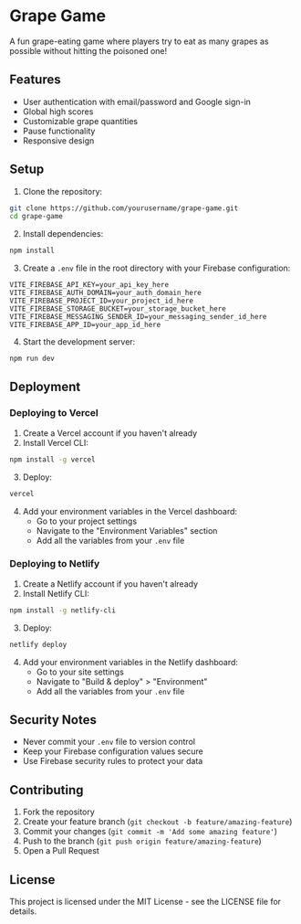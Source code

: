 # Grape Game

A fun grape-eating game where players try to eat as many grapes as possible without hitting the poisoned one!

## Features

- User authentication with email/password and Google sign-in
- Global high scores
- Customizable grape quantities
- Pause functionality
- Responsive design

## Setup

1. Clone the repository:
```bash
git clone https://github.com/yourusername/grape-game.git
cd grape-game
```

2. Install dependencies:
```bash
npm install
```

3. Create a `.env` file in the root directory with your Firebase configuration:
```env
VITE_FIREBASE_API_KEY=your_api_key_here
VITE_FIREBASE_AUTH_DOMAIN=your_auth_domain_here
VITE_FIREBASE_PROJECT_ID=your_project_id_here
VITE_FIREBASE_STORAGE_BUCKET=your_storage_bucket_here
VITE_FIREBASE_MESSAGING_SENDER_ID=your_messaging_sender_id_here
VITE_FIREBASE_APP_ID=your_app_id_here
```

4. Start the development server:
```bash
npm run dev
```

## Deployment

### Deploying to Vercel

1. Create a Vercel account if you haven't already
2. Install Vercel CLI:
```bash
npm install -g vercel
```

3. Deploy:
```bash
vercel
```

4. Add your environment variables in the Vercel dashboard:
   - Go to your project settings
   - Navigate to the "Environment Variables" section
   - Add all the variables from your `.env` file

### Deploying to Netlify

1. Create a Netlify account if you haven't already
2. Install Netlify CLI:
```bash
npm install -g netlify-cli
```

3. Deploy:
```bash
netlify deploy
```

4. Add your environment variables in the Netlify dashboard:
   - Go to your site settings
   - Navigate to "Build & deploy" > "Environment"
   - Add all the variables from your `.env` file

## Security Notes

- Never commit your `.env` file to version control
- Keep your Firebase configuration values secure
- Use Firebase security rules to protect your data

## Contributing

1. Fork the repository
2. Create your feature branch (`git checkout -b feature/amazing-feature`)
3. Commit your changes (`git commit -m 'Add some amazing feature'`)
4. Push to the branch (`git push origin feature/amazing-feature`)
5. Open a Pull Request

## License

This project is licensed under the MIT License - see the LICENSE file for details.
